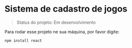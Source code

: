 # Sistema de cadastro de jogos

> Status do projeto: Em desenvolvimento

Para rodar esse projeto ne sua máquina, por favor digite:

```
npm install react
```
